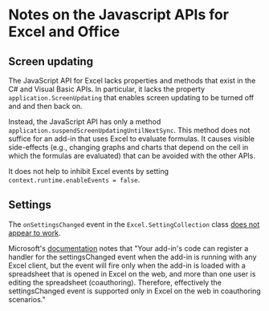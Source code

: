 # Notes on the Javascript APIs for Excel and Office

## Screen updating

The JavaScript API for Excel lacks properties and methods that exist in the C# and Visual Basic APIs.  In particular, it lacks the property `application.ScreenUpdating` that enables screen updating to be turned off and and then back on.

Instead, the JavaScript API has only a method `application.suspendScreenUpdatingUntilNextSync`.  This method does not suffice for an add-in that uses Excel to evaluate formulas.  It causes visible side-effects (e.g., changing graphs and charts that depend on the cell in which the formulas are evaluated) that can be avoided with the other APIs.

It does not help to inhibit Excel events by setting `context.runtime.enableEvents = false`.

## Settings

The `onSettingsChanged` event in the `Excel.SettingCollection` class [does not appear to work](https://stackoverflow.com/questions/45247447/how-to-register-handler-for-settingschanged-event-in-office-web-add-ins).

Microsoft's [documentation](https://docs.microsoft.com/en-us/javascript/api/office/office.settingschangedeventargs?view=excel-js-online) notes that "Your add-in's code can register a handler for the settingsChanged event when the add-in is running with any Excel client, but the event will fire only when the add-in is loaded with a spreadsheet that is opened in Excel on the web, and more than one user is editing the spreadsheet (coauthoring). Therefore, effectively the settingsChanged event is supported only in Excel on the web in coauthoring scenarios."

